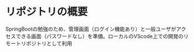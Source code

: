 # リポジトリの概要
SpringBootの勉強のため、管理画面（ログイン機能あり）と一般ユーザがアクセスできる画面（パスワードなし）を準備。ローカルのVScode上での開発のリモートリポジトリとして利用
